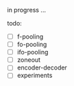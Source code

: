 in progress ...

todo:
- [ ] f-pooling
- [ ] fo-pooling
- [ ] ifo-pooling
- [ ] zoneout
- [ ] encoder-decoder
- [ ] experiments